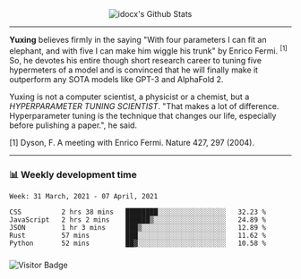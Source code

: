 <div align="center">
    <img align="center" src="https://github-readme-stats.vercel.app/api?username=idocx&show_icons=true&count_private=true&hide_border=true" alt="idocx's Github Stats"></img>
</div>

---

**Yuxing** believes firmly in the saying "With four parameters I can fit an elephant, and with five I can make him wiggle his trunk" by Enrico Fermi. <sup>[1]</sup> So, he devotes his entire though short research career to tuning five hypermeters of a model and is convinced that he will finally make it outperform any SOTA models like GPT-3 and AlphaFold 2.

Yuxing is not a computer scientist, a physicist or a chemist, but a *HYPERPARAMETER TUNING SCIENTIST*. "That makes a lot of difference. Hyperparameter tuning is the technique that changes our life, especially before pulishing a paper.", he said.

[1] Dyson, F. A meeting with Enrico Fermi. Nature 427, 297 (2004).


---

### 📊 Weekly development time
<!--START_SECTION:waka-->
```text
Week: 31 March, 2021 - 07 April, 2021

CSS          2 hrs 38 mins   ████████░░░░░░░░░░░░░░░░░   32.23 % 
JavaScript   2 hrs 2 mins    ██████▒░░░░░░░░░░░░░░░░░░   24.89 % 
JSON         1 hr 3 mins     ███▒░░░░░░░░░░░░░░░░░░░░░   12.89 % 
Rust         57 mins         ███░░░░░░░░░░░░░░░░░░░░░░   11.62 % 
Python       52 mins         ██▓░░░░░░░░░░░░░░░░░░░░░░   10.58 % 
```
<!--END_SECTION:waka-->

### 

![Visitor Badge](https://visitor-badge.laobi.icu/badge?page_id=idocx.idocx)